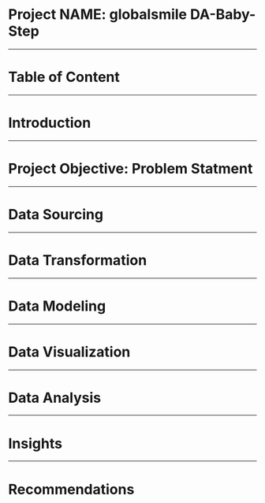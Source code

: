 # Project NAME: globalsmile DA-Baby-Step

---

# Table of Content


---
# Introduction

---

# Project Objective: Problem Statment

---
# Data Sourcing

---
# Data Transformation

---

# Data Modeling

---
# Data Visualization

---
# Data Analysis

---

# Insights

---
# Recommendations

